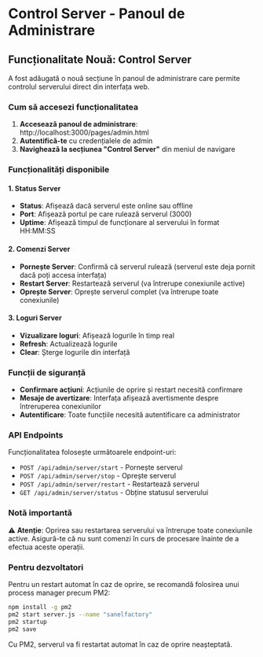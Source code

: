 # Control Server - Panoul de Administrare

## Funcționalitate Nouă: Control Server

A fost adăugată o nouă secțiune în panoul de administrare care permite controlul serverului direct din interfața web.

### Cum să accesezi funcționalitatea

1. **Accesează panoul de administrare**: http://localhost:3000/pages/admin.html
2. **Autentifică-te** cu credențialele de admin
3. **Navighează la secțiunea "Control Server"** din meniul de navigare

### Funcționalități disponibile

#### 1. Status Server
- **Status**: Afișează dacă serverul este online sau offline
- **Port**: Afișează portul pe care rulează serverul (3000)
- **Uptime**: Afișează timpul de funcționare al serverului în format HH:MM:SS

#### 2. Comenzi Server
- **Pornește Server**: Confirmă că serverul rulează (serverul este deja pornit dacă poți accesa interfața)
- **Restart Server**: Restartează serverul (va întrerupe conexiunile active)
- **Oprește Server**: Oprește serverul complet (va întrerupe toate conexiunile)

#### 3. Loguri Server
- **Vizualizare loguri**: Afișează logurile în timp real
- **Refresh**: Actualizează logurile
- **Clear**: Șterge logurile din interfață

### Funcții de siguranță

- **Confirmare acțiuni**: Acțiunile de oprire și restart necesită confirmare
- **Mesaje de avertizare**: Interfața afișează avertismente despre întreruperea conexiunilor
- **Autentificare**: Toate funcțiile necesită autentificare ca administrator

### API Endpoints

Funcționalitatea folosește următoarele endpoint-uri:

- `POST /api/admin/server/start` - Pornește serverul
- `POST /api/admin/server/stop` - Oprește serverul
- `POST /api/admin/server/restart` - Restartează serverul
- `GET /api/admin/server/status` - Obține statusul serverului

### Notă importantă

⚠️ **Atenție**: Oprirea sau restartarea serverului va întrerupe toate conexiunile active. Asigură-te că nu sunt comenzi în curs de procesare înainte de a efectua aceste operații.

### Pentru dezvoltatori

Pentru un restart automat în caz de oprire, se recomandă folosirea unui process manager precum PM2:

```bash
npm install -g pm2
pm2 start server.js --name "sanelfactory"
pm2 startup
pm2 save
```

Cu PM2, serverul va fi restartat automat în caz de oprire neașteptată.